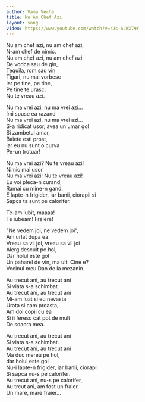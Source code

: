 ```yaml
---
author: Vama Veche
title: Nu Am Chef Azi
layout: song
video: https://www.youtube.com/watch?v=rJs-6LWX79Y
---
```


Nu am chef azi, nu am chef azi,  
N-am chef de nimic.  
Nu am chef azi, nu am chef azi  
De vodca sau de gin,  
Tequila, rom sau vin  
Tigari, nu mai vorbesc  
Iar pe tine, pe tine,  
Pe tine te urasc.  
Nu te vreau azi.  

Nu ma vrei azi, nu ma vrei azi...  
Imi spuse ea razand  
Nu ma vrei azi, nu ma vrei azi...  
S-a ridicat usor, avea un umar gol  
Si zambetul amar,  
Baiete esti prost,  
iar eu nu sunt o curva  
Pe-un trotuar!  

Nu ma vrei azi? Nu te vreau azi!  
Nimic mai usor  
Nu ma vrei azi! Nu te vreau azi!  
Eu voi pleca-n curand,  
Ramai cu mine-n gand.  
E lapte-n frigider, iar banii, ciorapii si  
Sapca ta sunt pe calorifer.  

Te-am iubit, maaaa!  
Te iubeam! Fraiere!  

"Ne vedem joi, ne vedem joi",  
Am urlat dupa ea.  
Vreau sa vii joi, vreau sa vii joi  
Alerg descult pe hol,  
Dar holul este gol  
Un paharel de vin, ma uit: Cine e?  
Vecinul meu Dan de la mezanin.  

Au trecut ani, au trecut ani  
Si viata s-a schimbat.  
Au trecut ani, au trecut ani  
Mi-am luat si eu nevasta  
Urata si cam proasta,  
Am doi copii cu ea  
Si ii feresc cat pot de mult  
De soacra mea.  

Au trecut ani, au trecut ani  
Si viata s-a schimbat.  
Au trecut ani, au trecut ani  
Ma duc mereu pe hol,  
dar holul este gol  
Nu-i lapte-n frigider, iar banii, ciorapii  
Si sapca nu-s pe calorifer.  
Au trecut ani, nu-s pe calorifer,  
Au trcut ani, am fost un fraier,  
Un mare, mare fraier...  

